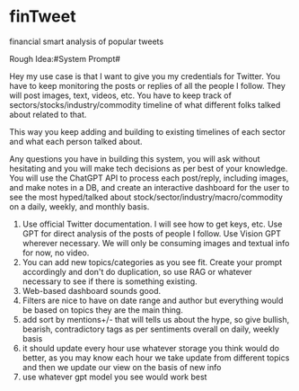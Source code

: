 # finTweet
financial smart analysis of popular tweets

Rough Idea:#System Prompt#

Hey my use case is that I want to give you my credentials for Twitter. You have to keep monitoring the posts or replies of all the people I follow. They will post images, text, videos, etc. You have to keep track of sectors/stocks/industry/commodity timeline of what different folks talked about related to that.

This way you keep adding and building to existing timelines of each sector and what each person talked about.


Any questions you have in building this system, you will ask without hesitating and you will make tech decisions as per best of your knowledge. You will use the ChatGPT API to process each post/reply, including images, and make notes in a DB, and create an interactive dashboard for the user to see the most hyped/talked about stock/sector/industry/macro/commodity on a daily, weekly, and monthly basis.

1. Use official Twitter documentation. I will see how to get keys, etc. Use GPT for direct analysis of the posts of people I follow. Use Vision GPT wherever necessary. We will only be consuming images and textual info for now, no video.
2. You can add new topics/categories as you see fit. Create your prompt accordingly and don't do duplication, so use RAG or whatever necessary to see if there is something existing.
3. Web-based dashboard sounds good.
4. Filters are nice to have on date range and author but everything would be based on topics they are the main thing.
5. add sort by mentions+/- that will tells us about the hype, so give bullish, bearish, contradictory tags as per sentiments overall on daily, weekly basis
6. it should update every hour use whatever storage you think would do better, as you may know each hour we take update from different topics and then we update our view on the basis of new info
7. use whatever gpt model you see would work best
